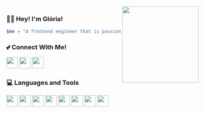 

<img align="right" height="200px" src="https://media1.giphy.com/media/f8suIm8PqkcysK2T1D/giphy.gif?cid=790b7611bad35d28a38553b1d233176a780ba59ad6061854&rid=giphy.gif&ct=s" />

### 👩‍💻 Hey! I'm Glória! 

~~~php
$me = "A frontend engineer that is passionate about art, design and UI"; 
~~~
  
  ### 💕 Connect With Me!
  <div>
    <a href="https://www.linkedin.com/in/gloriaporte/"><img src="https://cdn.jsdelivr.net/gh/devicons/devicon/icons/linkedin/linkedin-original.svg" width="30px" /></a>
    <a href="https://twitter.com/AttPersefone"><img src="https://cdn.jsdelivr.net/gh/devicons/devicon/icons/twitter/twitter-original.svg" width="30px" /><a>
    <a href="https://gloriaporte.notion.site/Workspace-7467626e0d064d949a0e61f9c3dcb459"><img src="https://cdn.worldvectorlogo.com/logos/notion-logo-1.svg" width="30px"/></a>
  </div>

  ### 💻 Languages and Tools
  <div>
    <img src="https://cdn.jsdelivr.net/gh/devicons/devicon/icons/html5/html5-original.svg" width="30px" />
    <img src="https://cdn.jsdelivr.net/gh/devicons/devicon/icons/css3/css3-original.svg" width="30px" />
    <img src="https://cdn.jsdelivr.net/gh/devicons/devicon/icons/javascript/javascript-original.svg" width="30px" />
    <img src="https://cdn.jsdelivr.net/gh/devicons/devicon/icons/vuejs/vuejs-original.svg" width="30px" />
    <img src="https://cdn.jsdelivr.net/gh/devicons/devicon/icons/react/react-original.svg" width="30px" />
    <img src="https://cdn.jsdelivr.net/gh/devicons/devicon/icons/php/php-original.svg" width="30px"/>
    <img src="https://cdn.jsdelivr.net/gh/devicons/devicon/icons/laravel/laravel-plain.svg" width="30px"  />
    <img src="https://cdn.jsdelivr.net/gh/devicons/devicon/icons/git/git-original.svg" width="30px" />
  </div>
